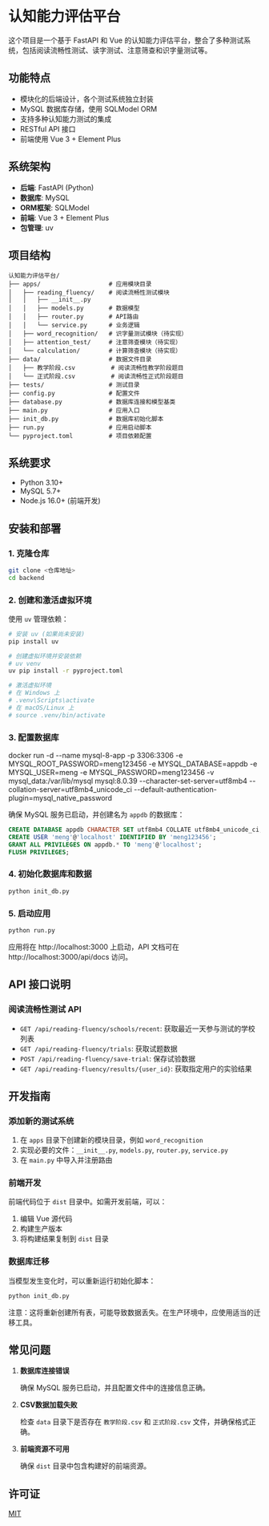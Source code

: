 # 认知能力评估平台

这个项目是一个基于 FastAPI 和 Vue 的认知能力评估平台，整合了多种测试系统，包括阅读流畅性测试、读字测试、注意筛查和识字量测试等。

## 功能特点

- 模块化的后端设计，各个测试系统独立封装
- MySQL 数据库存储，使用 SQLModel ORM
- 支持多种认知能力测试的集成
- RESTful API 接口
- 前端使用 Vue 3 + Element Plus

## 系统架构

- **后端**: FastAPI (Python)
- **数据库**: MySQL
- **ORM框架**: SQLModel
- **前端**: Vue 3 + Element Plus
- **包管理**: uv

## 项目结构

```
认知能力评估平台/
├── apps/                   # 应用模块目录
│   ├── reading_fluency/    # 阅读流畅性测试模块
│   │   ├── __init__.py     
│   │   ├── models.py       # 数据模型
│   │   ├── router.py       # API路由
│   │   └── service.py      # 业务逻辑
│   ├── word_recognition/   # 识字量测试模块（待实现）
│   ├── attention_test/     # 注意筛查模块（待实现）
│   └── calculation/        # 计算筛查模块（待实现）
├── data/                   # 数据文件目录
│   ├── 教学阶段.csv          # 阅读流畅性教学阶段题目
│   └── 正式阶段.csv          # 阅读流畅性正式阶段题目
├── tests/                  # 测试目录
├── config.py               # 配置文件
├── database.py             # 数据库连接和模型基类
├── main.py                 # 应用入口
├── init_db.py              # 数据库初始化脚本
├── run.py                  # 应用启动脚本
└── pyproject.toml          # 项目依赖配置
```

## 系统要求

- Python 3.10+
- MySQL 5.7+
- Node.js 16.0+ (前端开发)

## 安装和部署

### 1. 克隆仓库

```bash
git clone <仓库地址>
cd backend
```

### 2. 创建和激活虚拟环境

使用 `uv` 管理依赖：

```bash
# 安装 uv (如果尚未安装)
pip install uv

# 创建虚拟环境并安装依赖
# uv venv
uv pip install -r pyproject.toml

# 激活虚拟环境
# 在 Windows 上
# .venv\Scripts\activate
# 在 macOS/Linux 上
# source .venv/bin/activate
```

### 3. 配置数据库

docker run -d --name mysql-8-app -p 3306:3306 -e MYSQL_ROOT_PASSWORD=meng123456 -e MYSQL_DATABASE=appdb -e MYSQL_USER=meng -e MYSQL_PASSWORD=meng123456 -v mysql_data:/var/lib/mysql mysql:8.0.39 --character-set-server=utf8mb4 --collation-server=utf8mb4_unicode_ci --default-authentication-plugin=mysql_native_password

确保 MySQL 服务已启动，并创建名为 `appdb` 的数据库：

```sql
CREATE DATABASE appdb CHARACTER SET utf8mb4 COLLATE utf8mb4_unicode_ci;
CREATE USER 'meng'@'localhost' IDENTIFIED BY 'meng123456';
GRANT ALL PRIVILEGES ON appdb.* TO 'meng'@'localhost';
FLUSH PRIVILEGES;
```

### 4. 初始化数据库和数据

```bash
python init_db.py
```

### 5. 启动应用

```bash
python run.py
```

应用将在 http://localhost:3000 上启动，API 文档可在 http://localhost:3000/api/docs 访问。

## API 接口说明

### 阅读流畅性测试 API

- `GET /api/reading-fluency/schools/recent`: 获取最近一天参与测试的学校列表
- `GET /api/reading-fluency/trials`: 获取试题数据
- `POST /api/reading-fluency/save-trial`: 保存试验数据
- `GET /api/reading-fluency/results/{user_id}`: 获取指定用户的实验结果

## 开发指南

### 添加新的测试系统

1. 在 `apps` 目录下创建新的模块目录，例如 `word_recognition`
2. 实现必要的文件：`__init__.py`, `models.py`, `router.py`, `service.py`
3. 在 `main.py` 中导入并注册路由

### 前端开发

前端代码位于 `dist` 目录中。如需开发前端，可以：

1. 编辑 Vue 源代码
2. 构建生产版本
3. 将构建结果复制到 `dist` 目录

### 数据库迁移

当模型发生变化时，可以重新运行初始化脚本：

```bash
python init_db.py
```

注意：这将重新创建所有表，可能导致数据丢失。在生产环境中，应使用适当的迁移工具。

## 常见问题

1. **数据库连接错误**

   确保 MySQL 服务已启动，并且配置文件中的连接信息正确。

2. **CSV数据加载失败**

   检查 `data` 目录下是否存在 `教学阶段.csv` 和 `正式阶段.csv` 文件，并确保格式正确。

3. **前端资源不可用**

   确保 `dist` 目录中包含构建好的前端资源。

## 许可证

[MIT](LICENSE)